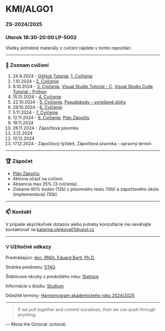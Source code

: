 # KMI/ALGO1
### ZS-2024/2025
### Utorok 18:30-20:00 LP-5002
Všetky potrebné materiály z cvičení nájdete v tomto repozitári.

---
### :date: Zoznam cvičení
1. 24.9.2024 - [GitHub Tutorial](GitHubTutorial), [1. Cvičenie](Cvicenie01)
2. 1.10.2024 - [2. Cvičenie](Cvicenie02)
3. 8.10.2024 - [3. Cvičenie](Cvicenie03), [Visual Studio Tutorial - C](Cvicenie03/Tutorials/VisualStudio.md), [Visual Studio Code Tutorial - Python](Cvicenie03/Tutorials/VisualStudioCode.md)
4. 15.10.2024 - [4. Cvičenie](Cvicenie04)
5. 22.10.2024 - [5. Cvičenie](Cvicenie05), [Pseudokody - vyriešené úlohy](Pseudokody)
6. 29.10.2024 - [6. Cvičenie](Cvicenie06)
7. 5.11.2024 - [7. Cvičenie](Cvicenie07)
8. 12.11.2024 - [8. Cvičenie](Cvicenie08), [Plán Zápočtu](ZapocetPlan)
9. 19.11.2024
10. 26.11.2024 - Zápočtová písomka
11. 3.12.2024
12. 10.12.2024
13. 17.12.2024 - Zápočtový týždeň, Zápočtová písomka - opravný termín

---
### :trophy: Zápočet
- [Plán Zápočtu](ZapocetPlan)
- Aktívna účasť na cvičení.
- Absencia max 25% (3 cvičenia).
- Získanie 60% bodov (12b) z písomného testu (10b) a zápočtového úkolu (implementácia) (10b).

---
### :mailbox: Kontakt
V prípade akýchkoľvek dotazov alebo potreby konzultácie ma neváhajte kontaktovať na
katarina.olejkova01@upol.cz

---
### :bulb: Užitočné odkazy
Prednášajúci: [doc. RNDr. Eduard Bartl, Ph.D.](https://www.inf.upol.cz/lide/eduard-bartl)

Stránka predmetu: [STAG](https://stag.upol.cz/StagPortletsJSR168/CleanUrl?urlid=prohlizeni-predmet-sylabus&predmetZkrPrac=KMI&predmetZkrPred=ALGO1&predmetRok=2024&predmetSemestr=ZS)

Štátnicove okruhy z predošlého roku: [Statnice](Additional/statnice.png)

Informácie o štúdiu: [Studium](https://www.inf.upol.cz/studium)

Dôležité termíny: [Harmonogram akademickeho roku 2024/2025](https://www.prf.upol.cz/pl/studenti/dulezite-terminy/)

---
> If we pull together and commit ourselves, then we can push through anything.

— Mona the Octocat :octocat:
